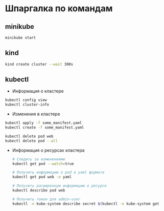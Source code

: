 # Шпаргалка по командам

## minikube

```bash
minikube start
```

## kind

```bash
kind create cluster --wait 300s
```

## kubectl

* Информация о кластере

```bash
kubectl config view
kubectl cluster-info
```

* Изменения в кластере

```bash
kubectl apply -f some_manifest.yaml
kubectl create -f some_manifest.yaml

kubectl delete pod web
kubectl delete pod --all
```

* Информация о ресурсах кластера

  ```bash
  # Следить за изменениями
  kubectl get pod --watch=true

  # Получить информацию о pod в yaml формате
  kubectl get pod web -o yaml

  # Получить расширенную информацию о ресурсе
  kubectl describe pod web

  # Получить токен для admin-user
  kubectl -n kube-system describe secret $(kubectl -n kube-system get secret | grep admin-user | awk '{print $1}')
  ```

